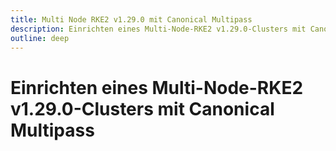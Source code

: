 ```yaml
---
title: Multi Node RKE2 v1.29.0 mit Canonical Multipass
description: Einrichten eines Multi-Node-RKE2 v1.29.0-Clusters mit Canonical Multipass
outline: deep
---
```


# Einrichten eines Multi-Node-RKE2 v1.29.0-Clusters mit Canonical Multipass
